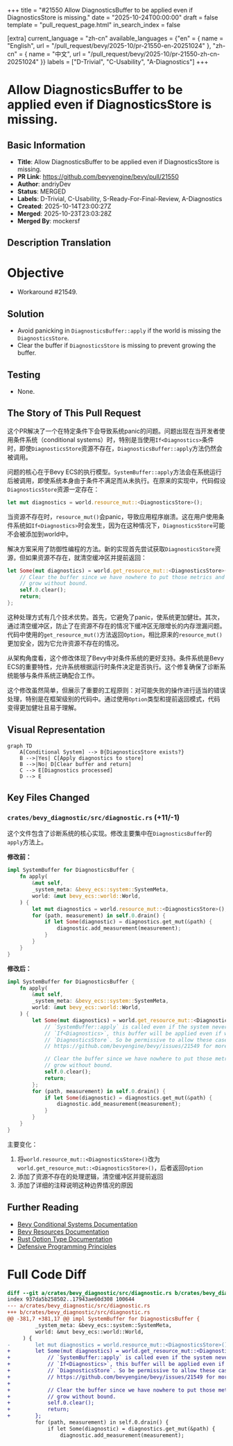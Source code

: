 +++
title = "#21550 Allow DiagnosticsBuffer to be applied even if DiagnosticsStore is missing."
date = "2025-10-24T00:00:00"
draft = false
template = "pull_request_page.html"
in_search_index = false

[extra]
current_language = "zh-cn"
available_languages = {"en" = { name = "English", url = "/pull_request/bevy/2025-10/pr-21550-en-20251024" }, "zh-cn" = { name = "中文", url = "/pull_request/bevy/2025-10/pr-21550-zh-cn-20251024" }}
labels = ["D-Trivial", "C-Usability", "A-Diagnostics"]
+++

# Allow DiagnosticsBuffer to be applied even if DiagnosticsStore is missing.

## Basic Information
- **Title**: Allow DiagnosticsBuffer to be applied even if DiagnosticsStore is missing.
- **PR Link**: https://github.com/bevyengine/bevy/pull/21550
- **Author**: andriyDev
- **Status**: MERGED
- **Labels**: D-Trivial, C-Usability, S-Ready-For-Final-Review, A-Diagnostics
- **Created**: 2025-10-14T23:00:27Z
- **Merged**: 2025-10-23T23:03:28Z
- **Merged By**: mockersf

## Description Translation
# Objective

- Workaround #21549.

## Solution

- Avoid panicking in `DiagnosticsBuffer::apply` if the world is missing the `DiagnosticsStore`.
- Clear the buffer if `DiagnosticsStore` is missing to prevent growing the buffer.

## Testing

- None.

## The Story of This Pull Request

这个PR解决了一个在特定条件下会导致系统panic的问题。问题出现在当开发者使用条件系统（conditional systems）时，特别是当使用`If<Diagnostics>`条件时，即使`DiagnosticsStore`资源不存在，`DiagnosticsBuffer::apply`方法仍然会被调用。

问题的核心在于Bevy ECS的执行模型。`SystemBuffer::apply`方法会在系统运行后被调用，即使系统本身由于条件不满足而从未执行。在原来的实现中，代码假设`DiagnosticsStore`资源一定存在：

```rust
let mut diagnostics = world.resource_mut::<DiagnosticsStore>();
```

当资源不存在时，`resource_mut()`会panic，导致应用程序崩溃。这在用户使用条件系统如`If<Diagnostics>`时会发生，因为在这种情况下，`DiagnosticsStore`可能不会被添加到world中。

解决方案采用了防御性编程的方法。新的实现首先尝试获取`DiagnosticsStore`资源，但如果资源不存在，就清空缓冲区并提前返回：

```rust
let Some(mut diagnostics) = world.get_resource_mut::<DiagnosticsStore>() else {
    // Clear the buffer since we have nowhere to put those metrics and we don't want them to
    // grow without bound.
    self.0.clear();
    return;
};
```

这种处理方式有几个技术优势。首先，它避免了panic，使系统更加健壮。其次，通过清空缓冲区，防止了在资源不存在的情况下缓冲区无限增长的内存泄漏问题。代码中使用的`get_resource_mut()`方法返回`Option`，相比原来的`resource_mut()`更加安全，因为它允许资源不存在的情况。

从架构角度看，这个修改体现了Bevy中对条件系统的更好支持。条件系统是Bevy ECS的重要特性，允许系统根据运行时条件决定是否执行。这个修复确保了诊断系统能够与条件系统正确配合工作。

这个修改虽然简单，但展示了重要的工程原则：对可能失败的操作进行适当的错误处理，特别是在框架级别的代码中。通过使用`Option`类型和提前返回模式，代码变得更加健壮且易于理解。

## Visual Representation

```mermaid
graph TD
    A[Conditional System] --> B{DiagnosticsStore exists?}
    B -->|Yes| C[Apply diagnostics to store]
    B -->|No| D[Clear buffer and return]
    C --> E[Diagnostics processed]
    D --> E
```

## Key Files Changed

### `crates/bevy_diagnostic/src/diagnostic.rs` (+11/-1)

这个文件包含了诊断系统的核心实现。修改主要集中在`DiagnosticsBuffer`的`apply`方法上。

**修改前：**
```rust
impl SystemBuffer for DiagnosticsBuffer {
    fn apply(
        &mut self,
        _system_meta: &bevy_ecs::system::SystemMeta,
        world: &mut bevy_ecs::world::World,
    ) {
        let mut diagnostics = world.resource_mut::<DiagnosticsStore>();
        for (path, measurement) in self.0.drain() {
            if let Some(diagnostic) = diagnostics.get_mut(&path) {
                diagnostic.add_measurement(measurement);
            }
        }
    }
}
```

**修改后：**
```rust
impl SystemBuffer for DiagnosticsBuffer {
    fn apply(
        &mut self,
        _system_meta: &bevy_ecs::system::SystemMeta,
        world: &mut bevy_ecs::world::World,
    ) {
        let Some(mut diagnostics) = world.get_resource_mut::<DiagnosticsStore>() else {
            // `SystemBuffer::apply` is called even if the system never runs. If a user uses
            // `If<Diagnostics>`, this buffer will be applied even if we are missing
            // `DiagnosticsStore`. So be permissive to allow these cases. See
            // https://github.com/bevyengine/bevy/issues/21549 for more.

            // Clear the buffer since we have nowhere to put those metrics and we don't want them to
            // grow without bound.
            self.0.clear();
            return;
        };
        for (path, measurement) in self.0.drain() {
            if let Some(diagnostic) = diagnostics.get_mut(&path) {
                diagnostic.add_measurement(measurement);
            }
        }
    }
}
```

主要变化：
1. 将`world.resource_mut::<DiagnosticsStore>()`改为`world.get_resource_mut::<DiagnosticsStore>()`，后者返回`Option`
2. 添加了资源不存在的处理逻辑，清空缓冲区并提前返回
3. 添加了详细的注释说明这种边界情况的原因

## Further Reading

- [Bevy Conditional Systems Documentation](https://bevyengine.org/learn/quick-start/ecs/#system-sets-and-conditions)
- [Bevy Resources Documentation](https://bevyengine.org/learn/quick-start/ecs/#resources)
- [Rust Option Type Documentation](https://doc.rust-lang.org/std/option/enum.Option.html)
- [Defensive Programming Principles](https://en.wikipedia.org/wiki/Defensive_programming)

# Full Code Diff
```diff
diff --git a/crates/bevy_diagnostic/src/diagnostic.rs b/crates/bevy_diagnostic/src/diagnostic.rs
index 937da5b258502..17943ae60d308 100644
--- a/crates/bevy_diagnostic/src/diagnostic.rs
+++ b/crates/bevy_diagnostic/src/diagnostic.rs
@@ -381,7 +381,17 @@ impl SystemBuffer for DiagnosticsBuffer {
         _system_meta: &bevy_ecs::system::SystemMeta,
         world: &mut bevy_ecs::world::World,
     ) {
-        let mut diagnostics = world.resource_mut::<DiagnosticsStore>();
+        let Some(mut diagnostics) = world.get_resource_mut::<DiagnosticsStore>() else {
+            // `SystemBuffer::apply` is called even if the system never runs. If a user uses
+            // `If<Diagnostics>`, this buffer will be applied even if we are missing
+            // `DiagnosticsStore`. So be permissive to allow these cases. See
+            // https://github.com/bevyengine/bevy/issues/21549 for more.
+
+            // Clear the buffer since we have nowhere to put those metrics and we don't want them to
+            // grow without bound.
+            self.0.clear();
+            return;
+        };
         for (path, measurement) in self.0.drain() {
             if let Some(diagnostic) = diagnostics.get_mut(&path) {
                 diagnostic.add_measurement(measurement);
```